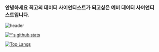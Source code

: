 ### 안녕하세요 최고의 데이터 사이언티스트가 되고싶은 예비 데이터 사이언티스트입니다.
![header](https://capsule-render.vercel.app/api?type=wave&color=auto&height=300&section=header&text=Data%20scientist&fontSize=90)

[![*'s github stats](https://github-readme-stats.vercel.app/api?username=Park-GI-O)](https://github.com/Park-GI-O)

[![Top Langs](https://github-readme-stats.vercel.app/api/top-langs/?username=Park-GI-O)](https://github.com/Park-GI-O/github-readme-stats)
